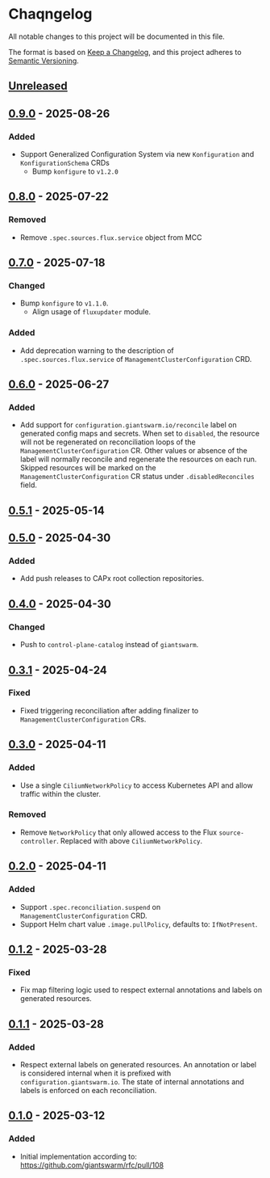 # Chaqngelog

All notable changes to this project will be documented in this file.

The format is based on [Keep a Changelog](https://keepachangelog.com/en/1.0.0/),
and this project adheres to [Semantic Versioning](https://semver.org/spec/v2.0.0.html).

## [Unreleased]

## [0.9.0] - 2025-08-26

### Added

- Support Generalized Configuration System via new `Konfiguration` and `KonfigurationSchema` CRDs
  - Bump `konfigure` to `v1.2.0`

## [0.8.0] - 2025-07-22

### Removed

- Remove `.spec.sources.flux.service` object from MCC

## [0.7.0] - 2025-07-18

### Changed

- Bump `konfigure` to `v1.1.0`.
  - Align usage of `fluxupdater` module.

### Added

- Add deprecation warning to the description of `.spec.sources.flux.service` of `ManagementClusterConfiguration` CRD.

## [0.6.0] - 2025-06-27

### Added

- Add support for `configuration.giantswarm.io/reconcile` label on generated config maps and secrets. When set to `disabled`, the resource
  will not be regenerated on reconciliation loops of the `ManagementClusterConfiguration` CR. Other values or absence of the label will
  normally reconcile and regenerate the resources on each run. Skipped resources will be marked on the `ManagementClusterConfiguration` CR
  status under `.disabledReconciles` field.

## [0.5.1] - 2025-05-14

## [0.5.0] - 2025-04-30

### Added

- Add push releases to CAPx root collection repositories.

## [0.4.0] - 2025-04-30

### Changed

- Push to `control-plane-catalog` instead of `giantswarm`.

## [0.3.1] - 2025-04-24

### Fixed

- Fixed triggering reconciliation after adding finalizer to `ManagementClusterConfiguration` CRs.

## [0.3.0] - 2025-04-11

### Added

- Use a single `CiliumNetworkPolicy` to access Kubernetes API and allow traffic within the cluster.

### Removed

- Remove `NetworkPolicy` that only allowed access to the Flux `source-controller`. Replaced with above `CiliumNetworkPolicy`.

## [0.2.0] - 2025-04-11

### Added

- Support `.spec.reconciliation.suspend` on `ManagementClusterConfiguration` CRD.
- Support Helm chart value `.image.pullPolicy`, defaults to: `IfNotPresent`.

## [0.1.2] - 2025-03-28

### Fixed

- Fix map filtering logic used to respect external annotations and labels on generated resources.

## [0.1.1] - 2025-03-28

### Added

- Respect external labels on generated resources. An annotation or label is considered internal
  when it is prefixed with `configuration.giantswarm.io`. The state of internal annotations and labels is enforced
  on each reconciliation.

## [0.1.0] - 2025-03-12

### Added

- Initial implementation according to: https://github.com/giantswarm/rfc/pull/108

[Unreleased]: https://github.com/giantswarm/konfigure-operator/compare/v0.9.0...HEAD
[0.9.0]: https://github.com/giantswarm/konfigure-operator/compare/v0.8.0...v0.9.0
[0.8.0]: https://github.com/giantswarm/konfigure-operator/compare/v0.7.0...v0.8.0
[0.7.0]: https://github.com/giantswarm/konfigure-operator/compare/v0.6.0...v0.7.0
[0.6.0]: https://github.com/giantswarm/konfigure-operator/compare/v0.5.1...v0.6.0
[0.5.1]: https://github.com/giantswarm/konfigure-operator/compare/v0.5.0...v0.5.1
[0.5.0]: https://github.com/giantswarm/konfigure-operator/compare/v0.4.0...v0.5.0
[0.4.0]: https://github.com/giantswarm/konfigure-operator/compare/v0.3.1...v0.4.0
[0.3.1]: https://github.com/giantswarm/konfigure-operator/compare/v0.3.0...v0.3.1
[0.3.0]: https://github.com/giantswarm/konfigure-operator/compare/v0.2.0...v0.3.0
[0.2.0]: https://github.com/giantswarm/konfigure-operator/compare/v0.1.2...v0.2.0
[0.1.2]: https://github.com/giantswarm/konfigure-operator/compare/v0.1.1...v0.1.2
[0.1.1]: https://github.com/giantswarm/konfigure-operator/compare/v0.1.0...v0.1.1
[0.1.0]: https://github.com/giantswarm/konfigure-operator/compare/v0.1.0...v0.1.0

